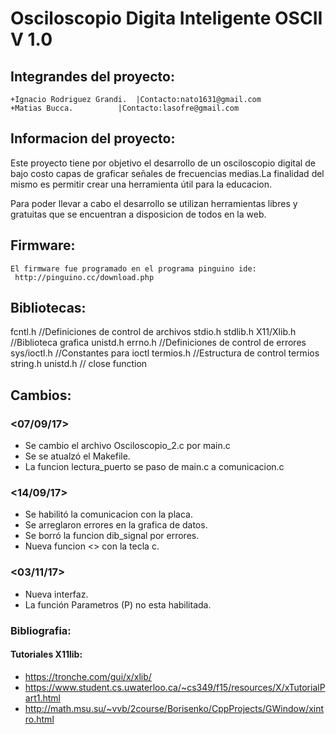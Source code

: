 # Osciloscopio Digita Inteligente OSCII	V 1.0	
## Integrandes del proyecto:
	+Ignacio Rodriguez Grandi.	|Contacto:nato1631@gmail.com
	+Matias Bucca.			|Contacto:lasofre@gmail.com

## Informacion del proyecto:

Este proyecto tiene por objetivo el desarrollo de un osciloscopio digital de bajo costo
capas de graficar señales de frecuencias medias.La finalidad del mismo es permitir 
crear una herramienta útil para la educacion.

Para poder llevar a cabo el desarrollo se utilizan herramientas libres y gratuitas que se encuentran a disposicion de todos en la web.

## Firmware:
	El firmware fue programado en el programa pinguino ide:
	 http://pinguino.cc/download.php

## Bibliotecas:

fcntl.h 		//Definiciones de control de archivos
stdio.h
stdlib.h
X11/Xlib.h		//Biblioteca grafica
unistd.h
errno.h			//Definiciones de control de errores 
sys/ioctl.h 		//Constantes para ioctl 
termios.h 		//Estructura de control termios 
string.h
unistd.h 		// close function
	
## Cambios:
### <07/09/17>
* Se cambio el archivo Osciloscopio_2.c por main.c
* Se se atualzó el Makefile.
* La funcion lectura_puerto se paso de main.c a comunicacion.c
### <14/09/17>
* Se habilitó la comunicacion con la placa.
* Se arreglaron errores en la grafica de datos.
* Se borró la funcion dib_signal por errores.
* Nueva funcion <<Chop>> con la tecla c.
### <03/11/17>
* Nueva interfaz.
* La función Parametros (P) no esta habilitada.
### Bibliografia:
#### Tutoriales X11lib:
* https://tronche.com/gui/x/xlib/
* https://www.student.cs.uwaterloo.ca/~cs349/f15/resources/X/xTutorialPart1.html
* http://math.msu.su/~vvb/2course/Borisenko/CppProjects/GWindow/xintro.html

